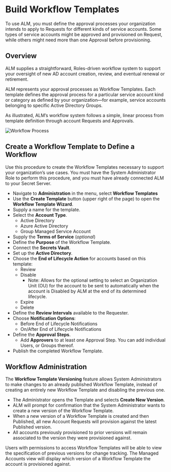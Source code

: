 ﻿[title]: # (Build Workflow Templates)
[tags]: # (Account Lifecycle Manager,ALM,Active Directory,)
[priority]: # (5190)

# Build Workflow Templates

To use ALM, you must define the approval processes your organization intends to apply to Requests for different kinds of service accounts. Some types of service accounts might be approved and provisioned on Request, while others might need more than one Approval before provisioning.

## Overview

ALM supplies a straightforward, Roles-driven workflow system to support your oversight of new AD account creation, review, and eventual renewal or retirement.

ALM represents your approval processes as Workflow Templates. Each template defines the approval process for a particular service account kind or category as defined by your organization—for example, service accounts belonging to specific Active Directory Groups.

As illustrated, ALM’s workflow system follows a simple, linear process from template definition through account Requests and Approvals.

![Workflow Process](images/workflow-process.png)

## Create a Workflow Template to Define a Workflow

Use this procedure to create the Workflow Templates necessary to support your organization’s use cases. You must have the System Administrator Role to perform this procedure, and you must have already connected ALM to your Secret Server.

* Navigate to **Administration** in the menu, select **Workflow Templates**
* Use the **Create Template** button (upper right of the page) to open the **Workflow Template Wizard**.
* Supply a name for the template.
* Select the **Account Type**.
  * Active Directory
  * Azure Active Directory
  * Group Managed Service Account
* Supply the **Terms of Service** (*optional*)
* Define the **Purpose** of the Workflow Template.
* Connect the **Secrets Vault**.
* Set up the **Active Directory**.
* Choose the **End of Lifecycle Action** for accounts based on this template:
  * Review
  * Disable
    * Note: Allows for the optional setting to select an Organization Unit (OU) for the account to be sent to automatically when the account is Disabled by ALM at the end of its determined lifecycle. 
  * Expire
  * Delete
* Define the **Review Intervals** available to the Requester.
* Choose **Notification Options**:
  * Before End of Lifecycle Notifications
  * On/After End of Lifecycle Notifications
* Define the **Approval Steps**.
  * Add **Approvers** to at least one Approval Step. You can add individual Users, or Groups thereof.
* Publish the completed Workflow Template.

## Workflow Administration



The **Workflow Template Versioning** feature allows System Administrators to make changes to an already published Workflow Template, instead of creating an entirely new Workflow Template and disabling the previous one.

* The Administrator opens the Template and selects **Create New Version**.
* ALM will prompt for confirmation that the System Administrator wants to create a new version of the Workflow Template.
* When a new version of a Workflow Template is created and then Published, all new Account Requests will provision against the latest Published version.
* All accounts previously provisioned to prior versions will remain associated to the version they were provisioned against.

Users with permissions to access Workflow Templates will be able to view the specification of previous versions for change tracking. The Managed Accounts view will display which version of a Workflow Template the account is provisioned against.